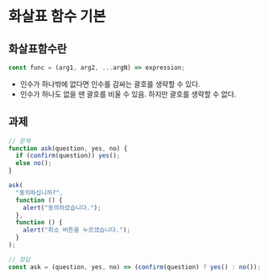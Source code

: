 # 화살표 함수 기본

## 화살표함수란

```javascript
const func = (arg1, arg2, ...argN) => expression;
```

- 인수가 하나밖에 없다면 인수를 감싸는 괄호를 생략할 수 있다.
- 인수가 하나도 없을 땐 괄호를 비울 수 있음. 하지만 괄호를 생략할 수 없다.

## 과제

```javascript
// 문제
function ask(question, yes, no) {
  if (confirm(question)) yes();
  else no();
}

ask(
  "동의하십니까?",
  function () {
    alert("동의하셨습니다.");
  },
  function () {
    alert("취소 버튼을 누르셨습니다.");
  }
);

// 정답
const ask = (question, yes, no) => (confirm(question) ? yes() : no());
```

